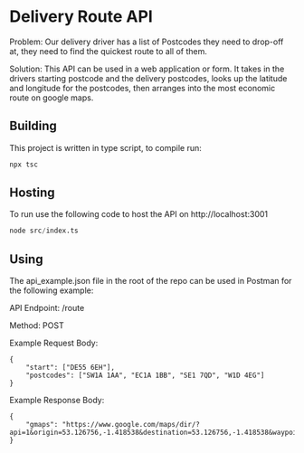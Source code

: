 # Delivery Route API

Problem: Our delivery driver has a list of Postcodes they need to drop-off at, they need to find the quickest route to all of them.

Solution: This API can be used in a web application or form. It takes in the drivers starting postcode and the delivery postcodes, looks up the latitude and longitude for the postcodes, then arranges into the most economic route on google maps. 


## Building

This project is written in type script, to compile run:

```bash
npx tsc
```

## Hosting

To run use the following code to host the API on http://localhost:3001

```python
node src/index.ts
```

## Using

The api_example.json file in the root of the repo can be used in Postman for the following example:

API Endpoint: /route

Method: POST

Example Request Body:
```
{
    "start": ["DE55 6EH"],
    "postcodes": ["SW1A 1AA", "EC1A 1BB", "SE1 7QD", "W1D 4EG"]
}
```

Example Response Body:
```
{
    "gmaps": "https://www.google.com/maps/dir/?api=1&origin=53.126756,-1.418538&destination=53.126756,-1.418538&waypoints=51.524565,-0.112042|51.514016,-0.131071|51.501009,-0.141588|51.498204,-0.106793&travelmode=driving"
}
```